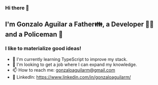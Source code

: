 ### Hi there 👋

## I'm Gonzalo Aguilar a Father👪, a Developer 👨‍💻 and a Policeman 👮 
### I like to materialize good ideas!

- 🔭 I'm currently learning TypeScript to improve my stack.
- 🌱 I'm looking to get a job where I can expand my knowledge.
- 📫 How to reach me: gonzaloaguilarm@gmail.com
- 💬 LinkedIn: https://www.linkedin.com/in/gonzaloaguilarm/
